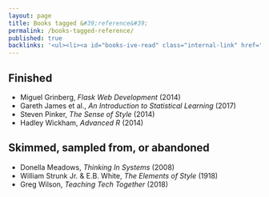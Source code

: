 ```yaml
---
layout: page
title: Books tagged &#39;reference&#39;
permalink: /books-tagged-reference/
published: true
backlinks: '<ul><li><a id="books-ive-read" class="internal-link" href="/books-ive-read/">Books I&#39;ve read</a></li></ul>'
---
```




## Finished 
* Miguel Grinberg, _Flask Web Development_ (2014) 
* Gareth James et al., _An Introduction to Statistical Learning_ (2017) 
* Steven Pinker, _The Sense of Style_ (2014) 
* Hadley Wickham, _Advanced R_ (2014) 


## Skimmed, sampled from, or abandoned 
* Donella Meadows, _Thinking In Systems_ (2008) 
* William Strunk Jr. & E.B. White, _The Elements of Style_ (1918) 
* Greg Wilson, _Teaching Tech Together_ (2018) 
